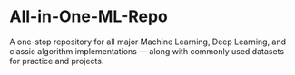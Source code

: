 # All-in-One-ML-Repo
A one-stop repository for all major Machine Learning, Deep Learning, and classic algorithm implementations — along with commonly used datasets for practice and projects.
